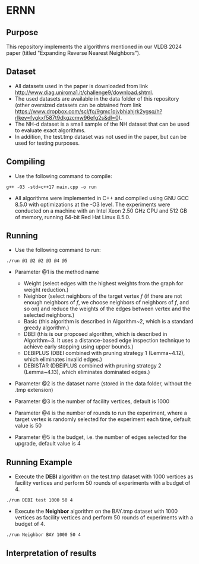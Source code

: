 # ERNN

## Purpose

This repository implements the algorithms mentioned in our VLDB 2024 paper (titled "Expanding Reverse Nearest Neighbors").

## Dataset

- All datasets used in the paper is downloaded from link http://www.diag.uniroma1.it/challenge9/download.shtml.
- The used datasets are available in the data folder of this repository (other oversized datasets can be obtained from link https://www.dropbox.com/scl/fo/9gmc1qjvbhiahjrk2ygsq/h?rlkey=fygkxf587t9dkgzcmw96efg2s&dl=0).
- The NH-d dataset is a small sample of the NH dataset that can be used to evaluate exact algorithms.
- In addition, the test.tmp dataset was not used in the paper, but can be used for testing purposes.

## Compiling

- Use the following command to compile:
```
g++ -O3 -std=c++17 main.cpp -o run
```
- All algorithms were implemented in C++ and compiled using GNU GCC 8.5.0 with optimizations at the -O3 level. 
The experiments were conducted on a machine with an Intel Xeon 2.50 GHz CPU and 512 GB of memory, running 64-bit Red Hat Linux 8.5.0.

## Running

- Use the following command to run:
```
./run @1 @2 @2 @3 @4 @5
```
  - Parameter @1 is the method name
    - Weight (select edges with the highest weights from the graph for weight reduction.)
    - Neighbor (select neighbors of the target vertex $f$ (if there are not enough neighbors of $f$, we choose neighbors of neighbors of $f$, and so on) and reduce the weights of the edges between vertex and the selected neighbors.)
    - Basic (this algorithm is described in Algorithm~2, which is a standard greedy algorithm.)
    - DBEI (this is our proposed algorithm, which is described in Algorithm~3. It uses a distance-based edge inspection technique to achieve early stopping using upper bounds.)
    - DEBIPLUS (DBEI combined with pruning strategy 1 (Lemma~4.12), which eliminates invalid edges.)
    - DEBISTAR (DBEIPLUS combined with pruning strategy 2 (Lemma~4.13), which eliminates dominated edges.)

  - Parameter @2 is the dataset name (stored in the data folder, without the .tmp extension)
  - Parameter @3 is the number of facility vertices, default is 1000
  - Parameter @4 is the number of rounds to run the experiment, where a target vertex is randomly selected for the experiment each time, default value is 50
  - Parameter @5 is the budget, i.e. the number of edges selected for the upgrade, default value is 4

## Running Example
- Execute the **DEBI** algorithm on the test.tmp dataset with 1000 vertices as facility vertices and perform 50 rounds of experiments with a budget of 4. 
```
./run DEBI test 1000 50 4
```
- Execute the **Neighbor** algorithm on the BAY.tmp dataset with 1000 vertices as facility vertices and perform 50 rounds of experiments with a budget of 4. 
```
./run Neighbor BAY 1000 50 4
```

## Interpretation of results
















